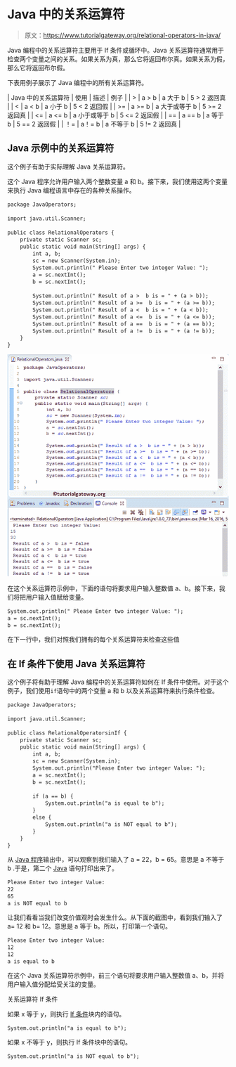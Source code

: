 # Java 中的关系运算符

> 原文：<https://www.tutorialgateway.org/relational-operators-in-java/>

Java 编程中的关系运算符主要用于 If 条件或循环中。Java 关系运算符通常用于检查两个变量之间的关系。如果关系为真，那么它将返回布尔真。如果关系为假，那么它将返回布尔假。

下表用例子展示了 Java 编程中的所有关系运算符。

| Java 中的关系运算符 | 使用 | 描述 | 例子 |
| > | a > b | a 大于 b | 5 > 2 返回真 |
| < | a < b | a 小于 b | 5 < 2 返回假 |
| >= | a >= b | a 大于或等于 b | 5 >= 2 返回真 |
| <= | a <= b | a 小于或等于 b | 5 <= 2 返回假 |
| == | a == b | a 等于 b | 5 == 2 返回假 |
| ！= | a！= b | a 不等于 b | 5 != 2 返回真 |

## Java 示例中的关系运算符

这个例子有助于实际理解 Java 关系运算符。

这个 Java 程序允许用户输入两个整数变量 a 和 b。接下来，我们使用这两个变量来执行 Java 编程语言中存在的各种关系操作。

```
package JavaOperators;

import java.util.Scanner;

public class RelationalOperators {
	private static Scanner sc;
	public static void main(String[] args) {
		int a, b;
		sc = new Scanner(System.in);
		System.out.println(" Please Enter two integer Value: ");
		a = sc.nextInt();
		b = sc.nextInt();

		System.out.println(" Result of a >  b is = " + (a > b));
		System.out.println(" Result of a >=  b is = " + (a >= b));
		System.out.println(" Result of a <  b is = " + (a < b));
		System.out.println(" Result of a <=  b is = " + (a <= b));
		System.out.println(" Result of a ==  b is = " + (a == b));
		System.out.println(" Result of a !=  b is = " + (a != b));
	}
}
```

![Relational Operators in Java 1](img/12cc5fedffcc1b3bbe7ada9e26aec28d.png)

在这个关系运算符示例中，下面的语句将要求用户输入整数值 a、b。接下来，我们将把用户输入值赋给变量。

```
System.out.println(" Please Enter two integer Value: ");
a = sc.nextInt();
b = sc.nextInt();
```

在下一行中，我们对照我们拥有的每个关系运算符来检查这些值

## 在 If 条件下使用 Java 关系运算符

这个例子将有助于理解 Java 编程中的关系运算符如何在 If 条件中使用。对于这个例子，我们使用`if`语句中的两个变量 a 和 b 以及关系运算符来执行条件检查。

```
package JavaOperators;

import java.util.Scanner;

public class RelationalOperatorsinIf {
	private static Scanner sc;
	public static void main(String[] args) {
		int a, b;
		sc = new Scanner(System.in);
		System.out.println("Please Enter two integer Value: ");
		a = sc.nextInt();
		b = sc.nextInt();

		if (a == b) {
			System.out.println("a is equal to b");
		}
		else {
			System.out.println("a is NOT equal to b");
		}
	}
}
```

从 [Java 程序](https://www.tutorialgateway.org/learn-java-programs/)输出中，可以观察到我们输入了 a = 22，b = 65。意思是 a 不等于 b .于是，第二个 [Java](https://www.tutorialgateway.org/java-tutorial/) 语句打印出来了。

```
Please Enter two integer Value: 
22
65
a is NOT equal to b
```

让我们看看当我们改变价值观时会发生什么。从下面的截图中，看到我们输入了 a= 12 和 b= 12。意思是 a 等于 b。所以，打印第一个语句。

```
Please Enter two integer Value: 
12
12
a is equal to b
```

在这个 Java 关系运算符示例中，前三个语句将要求用户输入整数值 a、b，并将用户输入值分配给受关注的变量。

关系运算符 If 条件

如果 x 等于 y，则执行 [If 条件](https://www.tutorialgateway.org/java-if-statement/)块内的语句。

```
System.out.println("a is equal to b");
```

如果 x 不等于 y，则执行 If 条件块中的语句。

```
System.out.println("a is NOT equal to b");
```